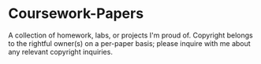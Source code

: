 # Coursework-Papers
A collection of homework, labs, or projects I'm proud of. Copyright belongs to the rightful owner(s) on a per-paper basis; please inquire with me about any relevant copyright inquiries.
